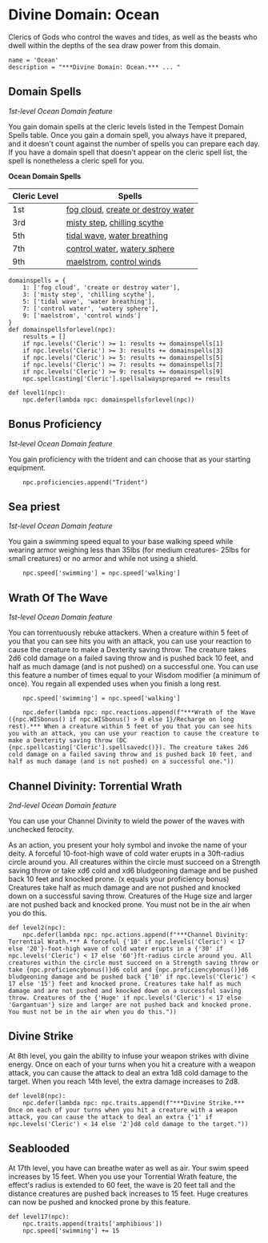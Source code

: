 # Divine Domain: Ocean
Clerics of Gods who control the waves and tides, as well as the beasts who dwell within the depths of the sea draw power from this domain.

```
name = 'Ocean'
description = "***Divine Domain: Ocean.*** ... "
```

## Domain Spells
*1st-level Ocean Domain feature*

You gain domain spells at the cleric levels listed in the Tempest Domain Spells table. Once you gain a domain spell, you always have it prepared, and it doesn't count against the number of spells you can prepare each day. If you have a domain spell that doesn't appear on the cleric spell list, the spell is nonetheless a cleric spell for you.

**Ocean Domain Spells**

Cleric Level | Spells
------------ | ------
1st	| [fog cloud](../../Magic/Spells/fog-cloud.md), [create or destroy water](../../Magic/Spells/create-or-destroy-water.md) 
3rd	| [misty step](../../Magic/Spells/misty-step.md), [chilling scythe](../../Magic/Spells/chilling-scythe.md)
5th	| [tidal wave](../../Magic/Spells/tidal-wave.md), [water breathing](../../Magic/Spells/water-breathing.md)
7th	| [control water](../../Magic/Spells/control-weather.md), [watery sphere](../../Magic/Spells/watery-sphere.md)
9th	| [maelstrom](../../Magic/Spells/maelstrom.md), [control winds](../../Magic/Spells/control-winds.md)

```
domainspells = {
    1: ['fog cloud', 'create or destroy water'],
    3: ['misty step', 'chilling scythe'],
    5: ['tidal wave', 'water breathing'],
    7: ['control water', 'watery sphere'],
    9: ['maelstrom', 'control winds']
}
def domainspellsforlevel(npc):
    results = []
    if npc.levels('Cleric') >= 1: results += domainspells[1]
    if npc.levels('Cleric') >= 3: results += domainspells[3]
    if npc.levels('Cleric') >= 5: results += domainspells[5]
    if npc.levels('Cleric') >= 7: results += domainspells[7]
    if npc.levels('Cleric') >= 9: results += domainspells[9]
    npc.spellcasting['Cleric'].spellsalwaysprepared += results

def level1(npc):
    npc.defer(lambda npc: domainspellsforlevel(npc))
```

## Bonus Proficiency
*1st-level Ocean Domain feature*

You gain proficiency with the trident and can choose that as your starting equipment.

```
    npc.proficiencies.append("Trident")
```

## Sea priest
*1st-level Ocean Domain feature*

You gain a swimming speed equal to your base walking speed while wearing armor weighing less than 35lbs (for medium creatures- 25lbs for small creatures) or no armor and while not using a shield.

```
    npc.speed['swimming'] = npc.speed['walking']
```

## Wrath Of The Wave
*1st-level Ocean Domain feature*

You can torrentuously rebuke attackers. When a creature within 5 feet of you that you can see hits you with an attack, you can use your reaction to cause the creature to make a Dexterity saving throw. The creature takes 2d6 cold damage on a failed saving throw and is pushed back 10 feet, and half as much damage (and is not pushed) on a successful one. You can use this feature a number of times equal to your Wisdom modifier (a minimum of once). You regain all expended uses when you finish a long rest.

```
    npc.speed['swimming'] = npc.speed['walking']

    npc.defer(lambda npc: npc.reactions.append(f"***Wrath of the Wave ({npc.WISbonus() if npc.WISbonus() > 0 else 1}/Recharge on long rest).*** When a creature within 5 feet of you that you can see hits you with an attack, you can use your reaction to cause the creature to make a Dexterity saving throw (DC {npc.spellcasting['Cleric'].spellsavedc()}). The creature takes 2d6 cold damage on a failed saving throw and is pushed back 10 feet, and half as much damage (and is not pushed) on a successful one."))
```

## Channel Divinity: Torrential Wrath
*2nd-level Ocean Domain feature*

You can use your Channel Divinity to wield the power of the waves with unchecked ferocity.

As an action, you present your holy symbol and invoke the name of your deity. A forceful 10-foot-high wave of cold water erupts in a 30ft-radius circle around you. All creatures within the circle must succeed on a Strength saving throw or take xd6 cold and xd6 bludgeoning damage and be pushed back 10 feet and knocked prone. (x equals your proficiency bonus) Creatures take half as much damage and are not pushed and knocked down on a successful saving throw. Creatures of the Huge size and larger are not pushed back and knocked prone. You must not be in the air when you do this.

```
def level2(npc):
    npc.defer(lambda npc: npc.actions.append(f"***Channel Divinity: Torrential Wrath.*** A forceful {'10' if npc.levels('Cleric') < 17 else '20'}-foot-high wave of cold water erupts in a {'30' if npc.levels('Cleric') < 17 else '60'}ft-radius circle around you. All creatures within the circle must succeed on a Strength saving throw or take {npc.proficiencybonus()}d6 cold and {npc.proficiencybonus()}d6 bludgeoning damage and be pushed back {'10' if npc.levels('Cleric') < 17 else '15'} feet and knocked prone. Creatures take half as much damage and are not pushed and knocked down on a successful saving throw. Creatures of the {'Huge' if npc.levels('Cleric') < 17 else 'Gargantuan'} size and larger are not pushed back and knocked prone. You must not be in the air when you do this."))
```

## Divine Strike
At 8th level, you gain the ability to infuse your weapon strikes with divine energy. Once on each of your turns when you hit a creature with a weapon attack, you can cause the attack to deal an extra 1d8 cold damage to the target. When you reach 14th level, the extra damage increases to 2d8.

```
def level8(npc):
    npc.defer(lambda npc: npc.traits.append(f"***Divine Strike.*** Once on each of your turns when you hit a creature with a weapon attack, you can cause the attack to deal an extra {'1' if npc.levels('Cleric') < 14 else '2'}d8 cold damage to the target."))
```

## Seablooded
At 17th level, you have can breathe water as well as air. Your swim speed increases by 15 feet. When you use your Torrential Wrath feature, the effect's radius is extended to 60 feet, the wave is 20 feet tall and the distance creatures are pushed back increases to 15 feet. Huge creatures can now be pushed and knocked prone by this feature.

```
def level17(npc):
    npc.traits.append(traits['amphibious'])
    npc.speed['swimming'] += 15
```
